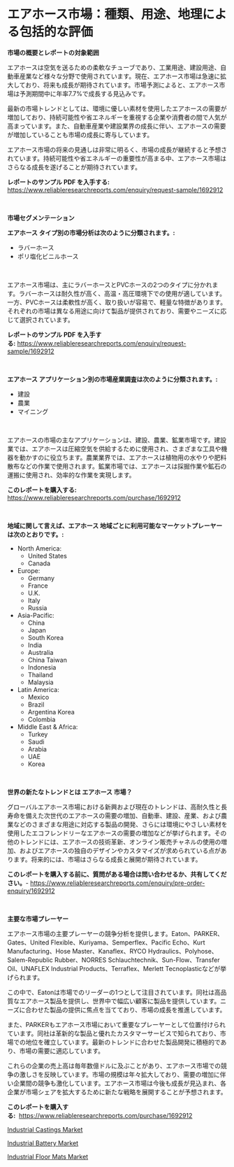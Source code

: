 <p><h1>エアホース市場：種類、用途、地理による包括的な評価</h1></p><p><strong>市場の概要とレポートの対象範囲</strong></p>
<p><p>エアホースは空気を送るための柔軟なチューブであり、工業用途、建設用途、自動車産業など様々な分野で使用されています。現在、エアホース市場は急速に拡大しており、将来も成長が期待されています。市場予測によると、エアホース市場は予測期間中に年率7.7%で成長する見込みです。</p><p>最新の市場トレンドとしては、環境に優しい素材を使用したエアホースの需要が増加しており、持続可能性や省エネルギーを重視する企業や消費者の間で人気が高まっています。また、自動車産業や建設業界の成長に伴い、エアホースの需要が増加していることも市場の成長に寄与しています。</p><p>エアホース市場の将来の見通しは非常に明るく、市場の成長が継続すると予想されています。持続可能性や省エネルギーの重要性が高まる中、エアホース市場はさらなる成長を遂げることが期待されています。</p></p>
<p><strong>レポートのサンプル PDF を入手する:</strong> <a href="https://www.reliableresearchreports.com/enquiry/request-sample/1692912">https://www.reliableresearchreports.com/enquiry/request-sample/1692912</a></p>
<p>&nbsp;</p>
<p><strong>市場セグメンテーション</strong></p>
<p><strong>エアホース タイプ別の市場分析は次のように分類されます。:</strong></p>
<p><ul><li>ラバーホース</li><li>ポリ塩化ビニルホース</li></ul></p>
<p>&nbsp;</p>
<p><p>エアホース市場は、主にラバーホースとPVCホースの2つのタイプに分かれます。ラバーホースは耐久性が高く、高温・高圧環境下での使用が適しています。一方、PVCホースは柔軟性が高く、取り扱いが容易で、軽量な特徴があります。それぞれの市場は異なる用途に向けて製品が提供されており、需要やニーズに応じて選択されています。</p></p>
<p><strong>レポートのサンプル PDF を入手する:</strong>&nbsp;<a href="https://www.reliableresearchreports.com/enquiry/request-sample/1692912">https://www.reliableresearchreports.com/enquiry/request-sample/1692912</a></p>
<p>&nbsp;</p>
<p><strong> エアホース アプリケーション別の市場産業調査は次のように分類されます。:</strong></p>
<p><ul><li>建設</li><li>農業</li><li>マイニング</li></ul></p>
<p>&nbsp;</p>
<p><p>エアホースの市場の主なアプリケーションは、建設、農業、鉱業市場です。建設業では、エアホースは圧縮空気を供給するために使用され、さまざまな工具や機器を動かすのに役立ちます。農業業界では、エアホースは植物用の水やりや肥料散布などの作業で使用されます。鉱業市場では、エアホースは採掘作業や鉱石の運搬に使用され、効率的な作業を実現します。</p></p>
<p><strong>このレポートを購入する:</strong>&nbsp; <a href="https://www.reliableresearchreports.com/purchase/1692912">https://www.reliableresearchreports.com/purchase/1692912</a></p>
<p>&nbsp;</p>
<p><strong>地域に関して言えば、エアホース 地域ごとに利用可能なマーケットプレーヤーは次のとおりです。:</strong></p>
<p><ul>
    <li>
        North America:
        <ul>
            <li>United States</li>
            <li>Canada</li>
        </ul>
    </li>
    <li>
        Europe:
        <ul>
            <li>Germany</li>
            <li>France</li>
            <li>U.K.</li>
            <li>Italy</li>
            <li>Russia</li>
        </ul>
    </li>
    <li>
        Asia-Pacific:
        <ul>
            <li>China</li>
            <li>Japan</li>
            <li>South Korea</li>
            <li>India</li>
            <li>Australia</li>
            <li>China Taiwan</li>
            <li>Indonesia</li>
            <li>Thailand</li>
            <li>Malaysia</li>
        </ul>
    </li>
    <li>
        Latin America:
        <ul>
            <li>Mexico</li>
            <li>Brazil</li>
            <li>Argentina Korea</li>
            <li>Colombia</li>
        </ul>
    </li>
    <li>
        Middle East & Africa:
        <ul>
            <li>Turkey</li>
            <li>Saudi</li>
            <li>Arabia</li>
            <li>UAE</li>
            <li>Korea</li>
        </ul>
    </li>
    </ul></p>
<p>&nbsp;</p>
<p><strong>世界の新たなトレンドとは エアホース 市場？</strong></p>
<p><p>グローバルエアホース市場における新興および現在のトレンドは、高耐久性と長寿命を備えた次世代のエアホースの需要の増加、自動車、建設、産業、および農業などのさまざまな用途に対応する製品の開発、さらには環境にやさしい素材を使用したエコフレンドリーなエアホースの需要の増加などが挙げられます。その他のトレンドには、エアホースの技術革新、オンライン販売チャネルの使用の増加、およびエアホースの独自のデザインやカスタマイズが求められている点があります。将来的には、市場はさらなる成長と展開が期待されています。</p></p>
<p><strong>このレポートを購入する前に、質問がある場合は問い合わせるか、共有してください。</strong>- <a href="https://www.reliableresearchreports.com/enquiry/pre-order-enquiry/1692912">https://www.reliableresearchreports.com/enquiry/pre-order-enquiry/1692912</a></p>
<p>&nbsp;</p>
<p><strong>主要な市場プレーヤー</strong></p>
<p><p>エアホース市場の主要プレーヤーの競争分析を提供します。Eaton、PARKER、Gates、United Flexible、Kuriyama、Semperflex、Pacific Echo、Kurt Manufacturing、Hose Master、Kanaflex、RYCO Hydraulics、Polyhose、Salem-Republic Rubber、NORRES Schlauchtechnik、Sun-Flow、Transfer Oil、UNAFLEX Industrial Products、Terraflex、Merlett Tecnoplasticなどが挙げられます。</p><p>この中で、Eatonは市場でのリーダーの1つとして注目されています。同社は高品質なエアホース製品を提供し、世界中で幅広い顧客に製品を提供しています。ニーズに合わせた製品の提供に焦点を当てており、市場の成長を推進しています。</p><p>また、PARKERもエアホース市場において重要なプレーヤーとして位置付けられています。同社は革新的な製品と優れたカスタマーサービスで知られており、市場での地位を確立しています。最新のトレンドに合わせた製品開発に積極的であり、市場の需要に適応しています。</p><p>これらの企業の売上高は毎年数億ドルに及ぶことがあり、エアホース市場での競争の激しさを反映しています。市場の規模は年々拡大しており、需要の増加に伴い企業間の競争も激化しています。エアホース市場は今後も成長が見込まれ、各企業が市場シェアを拡大するために新たな戦略を展開することが予想されます。</p></p>
<p><strong>このレポートを購入する:</strong>&nbsp;&nbsp;<a href="https://www.reliableresearchreports.com/purchase/1692912">https://www.reliableresearchreports.com/purchase/1692912</a></p>
<p><p><a href="https://github.com/arionmp/Market-Research-Report-List-2/blob/main/industrial-castings-market.md">Industrial Castings Market</a></p><p><a href="https://github.com/markusgodoy/Market-Research-Report-List-2/blob/main/industrial-battery-market.md">Industrial Battery Market</a></p><p><a href="https://github.com/pgtimber/Market-Research-Report-List-1/blob/main/industrial-floor-mats-market.md">Industrial Floor Mats Market</a></p></p>